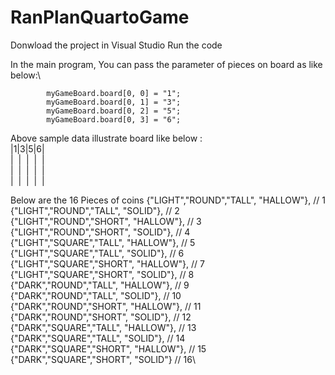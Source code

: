 # RanPlanQuartoGame

Donwload the project in Visual Studio
Run the code


In the main program, You can pass the parameter of pieces on board as like below:\

            myGameBoard.board[0, 0] = "1";
            myGameBoard.board[0, 1] = "3";
            myGameBoard.board[0, 2] = "5";
            myGameBoard.board[0, 3] = "6";

Above sample data illustrate board like below :\
|1|3|5|6|\
|&nbsp; |&nbsp; |&nbsp; |&nbsp; |\
|&nbsp; |&nbsp; |&nbsp; |&nbsp; |\
|&nbsp; |&nbsp; |&nbsp; |&nbsp; |


Below are the 16 Pieces of coins
                {"LIGHT","ROUND","TALL", "HALLOW"},    // 1\
                {"LIGHT","ROUND","TALL", "SOLID"},     // 2\
                {"LIGHT","ROUND","SHORT", "HALLOW"},   // 3\
                {"LIGHT","ROUND","SHORT", "SOLID"},    // 4\
                {"LIGHT","SQUARE","TALL", "HALLOW"},   // 5\
                {"LIGHT","SQUARE","TALL", "SOLID"},    // 6\
                {"LIGHT","SQUARE","SHORT", "HALLOW"},  // 7\
                {"LIGHT","SQUARE","SHORT", "SOLID"},   // 8\
                {"DARK","ROUND","TALL", "HALLOW"},     // 9\
                {"DARK","ROUND","TALL", "SOLID"},      // 10\
                {"DARK","ROUND","SHORT", "HALLOW"},    // 11\
                {"DARK","ROUND","SHORT", "SOLID"},     // 12\
                {"DARK","SQUARE","TALL", "HALLOW"},    // 13\
                {"DARK","SQUARE","TALL", "SOLID"},     // 14\
                {"DARK","SQUARE","SHORT", "HALLOW"},   // 15\
                {"DARK","SQUARE","SHORT", "SOLID"}     // 16\
